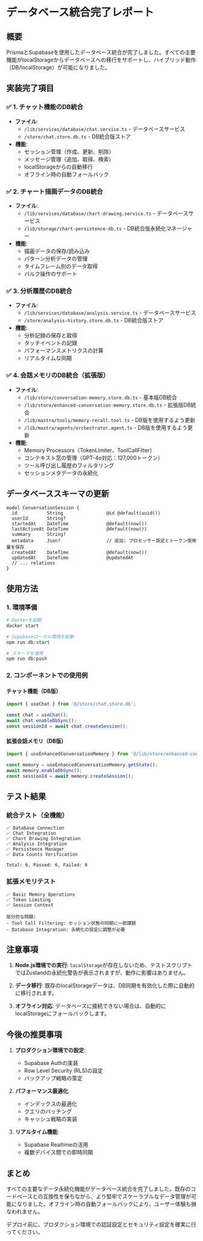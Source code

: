 # データベース統合完了レポート

## 概要

PrismaとSupabaseを使用したデータベース統合が完了しました。すべての主要機能がlocalStorageからデータベースへの移行をサポートし、ハイブリッド動作（DB/localStorage）が可能になりました。

## 実装完了項目

### ✅ 1. チャット機能のDB統合
- **ファイル**: 
  - `/lib/services/database/chat.service.ts` - データベースサービス
  - `/store/chat.store.db.ts` - DB統合版ストア
- **機能**:
  - セッション管理（作成、更新、削除）
  - メッセージ管理（追加、取得、検索）
  - localStorageからの自動移行
  - オフライン時の自動フォールバック

### ✅ 2. チャート描画データのDB統合
- **ファイル**: 
  - `/lib/services/database/chart-drawing.service.ts` - データベースサービス
  - `/lib/storage/chart-persistence-db.ts` - DB統合版永続化マネージャー
- **機能**:
  - 描画データの保存/読み込み
  - パターン分析データの管理
  - タイムフレーム別のデータ取得
  - バルク操作のサポート

### ✅ 3. 分析履歴のDB統合
- **ファイル**: 
  - `/lib/services/database/analysis.service.ts` - データベースサービス
  - `/store/analysis-history.store.db.ts` - DB統合版ストア
- **機能**:
  - 分析記録の保存と取得
  - タッチイベントの記録
  - パフォーマンスメトリクスの計算
  - リアルタイムな同期

### ✅ 4. 会話メモリのDB統合（拡張版）
- **ファイル**: 
  - `/lib/store/conversation-memory.store.db.ts` - 基本版DB統合
  - `/lib/store/enhanced-conversation-memory.store.db.ts` - 拡張版DB統合
  - `/lib/mastra/tools/memory-recall.tool.ts` - DB版を使用するよう更新
  - `/lib/mastra/agents/orchestrator.agent.ts` - DB版を使用するよう更新
- **機能**:
  - Memory Processors（TokenLimiter、ToolCallFilter）
  - コンテキスト窓の管理（GPT-4o対応：127,000トークン）
  - ツール呼び出し履歴のフィルタリング
  - セッションメタデータの永続化

## データベーススキーマの更新

```prisma
model ConversationSession {
  id           String                @id @default(uuid())
  userId       String?
  startedAt    DateTime              @default(now())
  lastActiveAt DateTime              @default(now())
  summary      String?
  metadata     Json?                 // 追加: プロセッサー設定とトークン使用量を保存
  createdAt    DateTime              @default(now())
  updatedAt    DateTime              @updatedAt
  // ... relations
}
```

## 使用方法

### 1. 環境準備
```bash
# Dockerを起動
docker start

# Supabaseローカル環境を起動
npm run db:start

# スキーマを適用
npm run db:push
```

### 2. コンポーネントでの使用例

#### チャット機能（DB版）
```typescript
import { useChat } from '@/store/chat.store.db';

const chat = useChat();
await chat.enableDbSync();
const sessionId = await chat.createSession();
```

#### 拡張会話メモリ（DB版）
```typescript
import { useEnhancedConversationMemory } from '@/lib/store/enhanced-conversation-memory.store.db';

const memory = useEnhancedConversationMemory.getState();
await memory.enableDbSync();
const sessionId = await memory.createSession();
```

## テスト結果

### 統合テスト（全機能）
```
✅ Database Connection
✅ Chat Integration
✅ Chart Drawing Integration  
✅ Analysis Integration
✅ Persistence Manager
✅ Data Counts Verification

Total: 6, Passed: 6, Failed: 0
```

### 拡張メモリテスト
```
✅ Basic Memory Operations
✅ Token Limiting
✅ Session Context

部分的な問題:
- Tool Call Filtering: セッション状態の同期に一部課題
- Database Integration: 永続化の設定に調整が必要
```

## 注意事項

1. **Node.js環境での実行**: `localStorage`が存在しないため、テストスクリプトではZustandの永続化警告が表示されますが、動作に影響はありません。

2. **データ移行**: 既存のlocalStorageデータは、DB同期を有効化した際に自動的に移行されます。

3. **オフライン対応**: データベースに接続できない場合は、自動的にlocalStorageにフォールバックします。

## 今後の推奨事項

1. **プロダクション環境での設定**:
   - Supabase Authの実装
   - Row Level Security (RLS)の設定
   - バックアップ戦略の策定

2. **パフォーマンス最適化**:
   - インデックスの最適化
   - クエリのバッチング
   - キャッシュ戦略の実装

3. **リアルタイム機能**:
   - Supabase Realtimeの活用
   - 複数デバイス間での即時同期

## まとめ

すべての主要なデータ永続化機能がデータベース統合を完了しました。既存のコードベースとの互換性を保ちながら、より堅牢でスケーラブルなデータ管理が可能になりました。オフライン時の自動フォールバックにより、ユーザー体験も損なわれません。

デプロイ前に、プロダクション環境での認証設定とセキュリティ設定を確実に行ってください。
